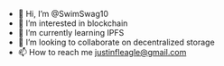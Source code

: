 - 👋 Hi, I’m @SwimSwag10
- 👀 I’m interested in blockchain
- 🌱 I’m currently learning IPFS
- 💞️ I’m looking to collaborate on decentralized storage
- 📫 How to reach me justinfleagle@gmail.com

<!---
SwimSwag10/SwimSwag10 is a ✨ special ✨ repository because its `README.md` (this file) appears on your GitHub profile.
You can click the Preview link to take a look at your changes.
--->
